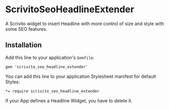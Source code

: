 # ScrivitoSeoHeadlineExtender

A Scrivito widget to insert Headline with more control of size and style with some SEO features.

## Installation

Add this line to your application's `Gemfile`:

    gem 'scrivito_seo_headline_extender'

You can add this line to your application Stylesheet manifest for default Styles:

    *= require scrivito_seo_headline_extender

If your App defines a Headline Widget, you have to delete it.
